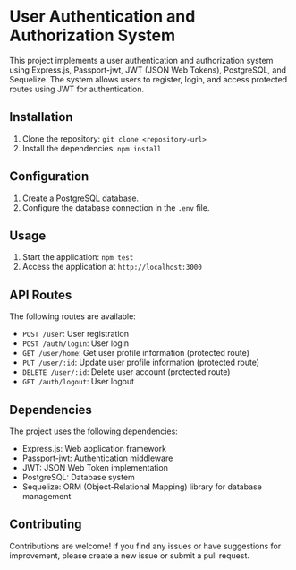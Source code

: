 # User Authentication and Authorization System

This project implements a user authentication and authorization system using Express.js, Passport-jwt, JWT (JSON Web Tokens), PostgreSQL, and Sequelize. The system allows users to register, login, and access protected routes using JWT for authentication.


## Installation

1. Clone the repository: `git clone <repository-url>`
2. Install the dependencies: `npm install`

## Configuration

1. Create a PostgreSQL database.
2. Configure the database connection in the `.env` file.


## Usage

1. Start the application: `npm test`
2. Access the application at `http://localhost:3000`

## API Routes

The following routes are available:

- `POST /user`: User registration
- `POST /auth/login`: User login
- `GET /user/home`: Get user profile information (protected route)
- `PUT /user/:id`: Update user profile information (protected route)
- `DELETE /user/:id`: Delete user account (protected route)
- `GET /auth/logout`: User logout

## Dependencies

The project uses the following dependencies:

- Express.js: Web application framework
- Passport-jwt: Authentication middleware
- JWT: JSON Web Token implementation
- PostgreSQL: Database system
- Sequelize: ORM (Object-Relational Mapping) library for database management

## Contributing

Contributions are welcome! If you find any issues or have suggestions for improvement, please create a new issue or submit a pull request.






